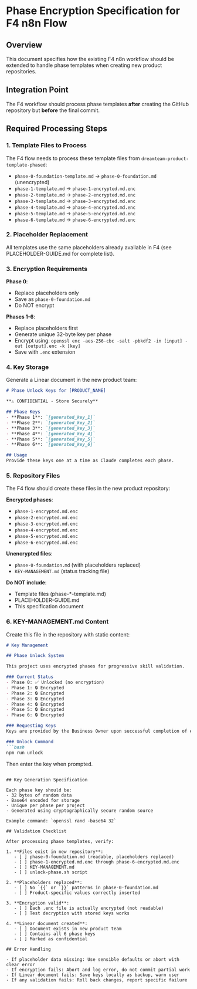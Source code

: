# Phase Encryption Specification for F4 n8n Flow

## Overview
This document specifies how the existing F4 n8n workflow should be extended to handle phase templates when creating new product repositories.

## Integration Point
The F4 workflow should process phase templates **after** creating the GitHub repository but **before** the final commit.

## Required Processing Steps

### 1. Template Files to Process
The F4 flow needs to process these template files from `dreamteam-product-template-phased`:
- `phase-0-foundation-template.md` → `phase-0-foundation.md` (unencrypted)
- `phase-1-template.md` → `phase-1-encrypted.md.enc`
- `phase-2-template.md` → `phase-2-encrypted.md.enc`
- `phase-3-template.md` → `phase-3-encrypted.md.enc`
- `phase-4-template.md` → `phase-4-encrypted.md.enc`
- `phase-5-template.md` → `phase-5-encrypted.md.enc`
- `phase-6-template.md` → `phase-6-encrypted.md.enc`

### 2. Placeholder Replacement
All templates use the same placeholders already available in F4 (see PLACEHOLDER-GUIDE.md for complete list).

### 3. Encryption Requirements

**Phase 0**: 
- Replace placeholders only
- Save as `phase-0-foundation.md`
- Do NOT encrypt

**Phases 1-6**:
- Replace placeholders first
- Generate unique 32-byte key per phase
- Encrypt using: `openssl enc -aes-256-cbc -salt -pbkdf2 -in [input] -out [output].enc -k [key]`
- Save with `.enc` extension

### 4. Key Storage

Generate a Linear document in the new product team:
```markdown
# Phase Unlock Keys for [PRODUCT_NAME]

**⚠️ CONFIDENTIAL - Store Securely**

## Phase Keys
- **Phase 1**: `[generated_key_1]`
- **Phase 2**: `[generated_key_2]`
- **Phase 3**: `[generated_key_3]`
- **Phase 4**: `[generated_key_4]`
- **Phase 5**: `[generated_key_5]`
- **Phase 6**: `[generated_key_6]`

## Usage
Provide these keys one at a time as Claude completes each phase.
```

### 5. Repository Files

The F4 flow should create these files in the new product repository:

**Encrypted phases**:
- `phase-1-encrypted.md.enc`
- `phase-2-encrypted.md.enc`
- `phase-3-encrypted.md.enc`
- `phase-4-encrypted.md.enc`
- `phase-5-encrypted.md.enc`
- `phase-6-encrypted.md.enc`

**Unencrypted files**:
- `phase-0-foundation.md` (with placeholders replaced)
- `KEY-MANAGEMENT.md` (status tracking file)

**Do NOT include**:
- Template files (phase-*-template.md)
- PLACEHOLDER-GUIDE.md
- This specification document

### 6. KEY-MANAGEMENT.md Content

Create this file in the repository with static content:
```markdown
# Key Management

## Phase Unlock System

This project uses encrypted phases for progressive skill validation.

### Current Status
- Phase 0: ✅ Unlocked (no encryption)
- Phase 1: 🔒 Encrypted
- Phase 2: 🔒 Encrypted  
- Phase 3: 🔒 Encrypted
- Phase 4: 🔒 Encrypted
- Phase 5: 🔒 Encrypted
- Phase 6: 🔒 Encrypted

### Requesting Keys
Keys are provided by the Business Owner upon successful completion of each phase.

### Unlock Command
```bash
npm run unlock
```

Then enter the key when prompted.
```

## Key Generation Specification

Each phase key should be:
- 32 bytes of random data
- Base64 encoded for storage
- Unique per phase per project
- Generated using cryptographically secure random source

Example command: `openssl rand -base64 32`

## Validation Checklist

After processing phase templates, verify:

1. **Files exist in new repository**:
   - [ ] phase-0-foundation.md (readable, placeholders replaced)
   - [ ] phase-1-encrypted.md.enc through phase-6-encrypted.md.enc
   - [ ] KEY-MANAGEMENT.md
   - [ ] unlock-phase.sh script

2. **Placeholders replaced**:
   - [ ] No `{{` or `}}` patterns in phase-0-foundation.md
   - [ ] Product-specific values correctly inserted

3. **Encryption valid**:
   - [ ] Each .enc file is actually encrypted (not readable)
   - [ ] Test decryption with stored keys works

4. **Linear document created**:
   - [ ] Document exists in new product team
   - [ ] Contains all 6 phase keys
   - [ ] Marked as confidential

## Error Handling

- If placeholder data missing: Use sensible defaults or abort with clear error
- If encryption fails: Abort and log error, do not commit partial work
- If Linear document fails: Save keys locally as backup, warn user
- If any validation fails: Roll back changes, report specific failure